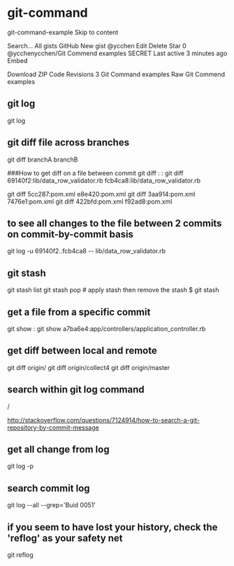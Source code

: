 # git-command
git-command-example
Skip to content
 

Search…
All gists
GitHub
New gist
@ycchen
 Edit
  Delete
  Star 0
  @ycchenycchen/Git Commend examples SECRET
Last active 3 minutes ago
Embed  
<script src="https://gist.github.com/ycchen/99302d8cd9fdd351bd42.js"></script>
  Download ZIP
 Code  Revisions 3
Git Command examples
Raw  Git Commend examples
## git log
git log <path to the file>

## git diff file across branches
git diff branchA branchB <path to the file>

###How to get diff on a file between commit
git diff <commit number>:<path to a file> <commit number>:<path to a file>
git diff 69140f2:lib/data_row_validator.rb fcb4ca8:lib/data_row_validator.rb

git diff 5cc287:pom.xml e8e420:pom.xml
git diff 3aa914:pom.xml 7476e1:pom.xml
git diff 422bfd:pom.xml f92ad8:pom.xml

## to see all changes to the file between 2 commits on commit-by-commit basis
git log -u 69140f2..fcb4ca8 -- lib/data_row_validator.rb

## git stash
git stash list
git stash pop # apply stash <revision> then remove the stash
$ git stash

## get a file from a specific commit
git show <commit version>:<path to the file> 
git show a7ba6e4:app/controllers/application_controller.rb

## get diff between local and remote
git diff origin/<branch name>
git diff origin/collect4
git diff origin/master

## search within git log command
/<commit number>

http://stackoverflow.com/questions/7124914/how-to-search-a-git-repository-by-commit-message

## get all change from log
git log -p

## search commit log
git log --all --grep='Buid 0051'

## if you seem to have lost your history, check the 'reflog' as your safety net
git reflog
